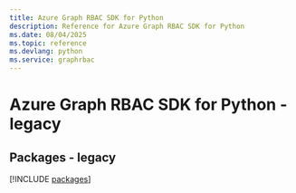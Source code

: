 ```yaml
---
title: Azure Graph RBAC SDK for Python
description: Reference for Azure Graph RBAC SDK for Python
ms.date: 08/04/2025
ms.topic: reference
ms.devlang: python
ms.service: graphrbac
---
```

# Azure Graph RBAC SDK for Python - legacy
## Packages - legacy
[!INCLUDE [packages](graph-rbac-index.md)]